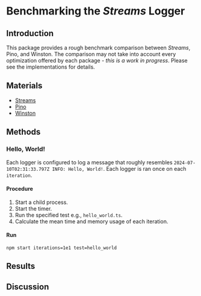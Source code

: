 # Benchmarking the *Streams* Logger

## Introduction

This package provides a rough benchmark comparison between *Streams*, Pino, and Winston.  The comparison may not take into account every optimization offered by each package - *this is a work in progress*.  Please see the implementations for details.

## Materials

- [Streams](https://github.com/faranalytics/streams-logger-benchmark/blob/main/tests/streams/src/index.ts)
- [Pino](https://github.com/faranalytics/streams-logger-benchmark/blob/main/tests/pino/src/index.ts)
- [Winston](https://github.com/faranalytics/streams-logger-benchmark/blob/main/tests/winston/src/index.ts)

## Methods

### Hello, World!

Each logger is configured to log a message that roughly resembles `2024-07-10T02:31:33.797Z INFO: Hello, World!`.  Each logger is ran once on each `iteration`.

#### Procedure
1. Start a child process.
2. Start the timer.
3. Run the specified test e.g., `hello_world.ts`.
3. Calculate the mean time and memory usage of each iteration.

#### Run
`npm start iterations=1e1 test=hello_world`

## Results

## Discussion

